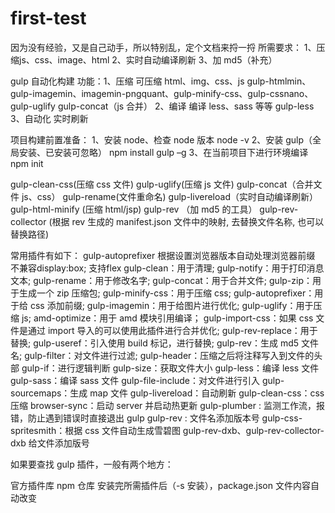 # first-test


因为没有经验，又是自己动手，所以特别乱，定个文档来捋一捋
所需要求：
	1、压缩js、css、image、html
	2、实时自动编译刷新
	3、加 md5（补充）



gulp 自动化构建
功能：1、压缩 可压缩 html、img、css、js gulp-htmlmin、gulp-imagemin、imagemin-pngquant、gulp-minify-css、gulp-cssnano、gulp-uglify gulp-concat（js 合并）
2、编译 编译 less、sass 等等 gulp-less
3、自动化 实时刷新

项目构建前置准备：
1、安装 node、检查 node 版本 node -v
2、安装 gulp（全局安装、已安装可忽略） npm install gulp –g
3、在当前项目下进行环境编译 npm init

gulp-clean-css(压缩 css 文件)
gulp-uglify(压缩 js 文件)
gulp-concat（合并文件 js、css）
gulp-rename(文件重命名)
gulp-livereload（实时自动编译刷新）
gulp-html-minify (压缩 html/jsp)
gulp-rev （加 md5 的工具）
gulp-rev-collector (根据 rev 生成的 manifest.json 文件中的映射, 去替换文件名称, 也可以替换路径)

常用插件有如下：
gulp-autoprefixer 根据设置浏览器版本自动处理浏览器前缀   不兼容display:box;  支持flex
gulp-clean：用于清理;
gulp-notify：用于打印消息文本;
gulp-rename：用于修改名字;
gulp-concat：用于合并文件;
gulp-zip：用于生成一个 zip 压缩包;
gulp-minify-css：用于压缩 css;
gulp-autoprefixer：用于给 css 添加前缀;
gulp-imagemin：用于给图片进行优化;
gulp-uglify：用于压缩 js;
amd-optimize：用于 amd 模块引用编译；
gulp-import-css：如果 css 文件是通过 import 导入的可以使用此插件进行合并优化;
gulp-rev-replace：用于替换;
gulp-useref：引入使用 build 标记，进行替换;
gulp-rev：生成 md5 文件名;
gulp-filter：对文件进行过滤;
gulp-header：压缩之后将注释写入到文件的头部
gulp-if：进行逻辑判断
gulp-size：获取文件大小
gulp-less：编译 less 文件
gulp-sass：编译 sass 文件
gulp-file-include：对文件进行引入
gulp-sourcemaps：生成 map 文件
gulp-livereload：自动刷新
gulp-clean-css：css 压缩
browser-sync：启动 server 并启动热更新
gulp-plumber : 监测工作流，报错，防止遇到错误时直接退出 gulp
gulp-rev : 文件名添加版本号
gulp-css-spritesmith：根据 css 文件自动生成雪碧图
gulp-rev-dxb、gulp-rev-collector-dxb  给文件添加版号


如果要查找 gulp 插件，一般有两个地方：

官方插件库
npm 仓库
安装完所需插件后（-s 安装），package.json 文件内容自动改变
